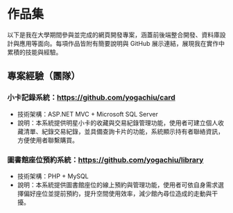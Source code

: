 # 作品集
以下是我在大學期間參與並完成的網頁開發專案，涵蓋前後端整合開發、資料庫設計與應用等面向。每項作品皆附有簡要說明與 GitHub 展示連結，展現我在實作中累積的技能與經驗。

## 專案經驗（團隊）
###  小卡記錄系統：https://github.com/yogachiu/card
- 技術架構：ASP.NET MVC + Microsoft SQL Server
- 說明：本系統提供明星小卡的收藏與交易紀錄管理功能，使用者可建立個人收藏清單、紀錄交易紀錄，並具備查詢卡片的功能，系統顯示持有者聯絡資訊，方便使用者聯繫購買。
### 圖書館座位預約系統：https://github.com/yogachiu/library
- 技術架構：PHP + MySQL
- 說明：本系統提供圖書館座位的線上預約與管理功能，使用者可依自身需求選擇偏好座位並提前預約，提升空間使用效率，減少館內尋位造成的走動與干擾。
